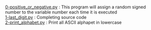 [0-positive_or_negative.py](./0-positive_or_negative.py) : This program will assign a random signed number to the variable number each time it is executed <br/>
[1-last_digit.py](./1-last_digit.py) : Completing source code <br/>
[2-print_alphabet.py](./2-print_alphabet.py) : Print all ASCII alphapet in lowercase <br/>
